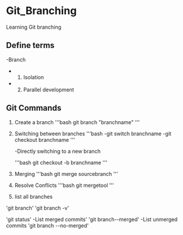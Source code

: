 # Git_Branching
Learning Git branching

## Define terms
 -Branch
 - 1. Isolation
 - 2. Parallel development

 ## Git Commands
 1.  Create a branch
 '''bash
     git branch "branchname"
'''

2. Switching between branches
'''bash
    -git switch branchname
    -git checkout branchname
'''

    -Directly switching to a new branch

    '''bash
        git checkout -b branchname 
    '''
3. Merging
'''bash
    git merge sourcebranch
'''

4. Resolve Conflicts
'''bash
    git mergetool
'''

5. list all branches

'git branch'
'git branch -v'

'git status'
 -List merged commits'
   'git branch--merged'
 -List unmerged commits
   'git branch --no-merged'


